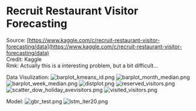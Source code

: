# Recruit Restaurant Visitor Forecasting
Source: [https://www.kaggle.com/c/recruit-restaurant-visitor-forecasting/data](https://www.kaggle.com/c/recruit-restaurant-visitor-forecasting/data) </br>
Credit: Kaggle </br>
Rmk: Actually this is a interesting problem, but a bit difficult...

Data Visulization:
![barplot_kmeans_id.png](https://github.com/p768lwy3/Small_Project_Machine_Learning_for_selfstudy/blob/master/Kaggle/Recruit%20Restaurant%20Visitor%20Forecasting/plot/barplot_kmeans_id.png)
![barplot_month_median.png](https://github.com/p768lwy3/Small_Project_Machine_Learning_for_selfstudy/blob/master/Kaggle/Recruit%20Restaurant%20Visitor%20Forecasting/plot/barplot_month_median.png)
![barplot_week_median.png](https://github.com/p768lwy3/Small_Project_Machine_Learning_for_selfstudy/blob/master/Kaggle/Recruit%20Restaurant%20Visitor%20Forecasting/plot/barplot_week_median.png)
![distplot.png](https://github.com/p768lwy3/Small_Project_Machine_Learning_for_selfstudy/blob/master/Kaggle/Recruit%20Restaurant%20Visitor%20Forecasting/plot/distplot.png)
![reserved_visitors.png](https://github.com/p768lwy3/Small_Project_Machine_Learning_for_selfstudy/blob/master/Kaggle/Recruit%20Restaurant%20Visitor%20Forecasting/plot/reserved_visitors.png)
![scatter_dow_holiday_avevisitors.png](https://github.com/p768lwy3/Small_Project_Machine_Learning_for_selfstudy/blob/master/Kaggle/Recruit%20Restaurant%20Visitor%20Forecasting/plot/scatter_dow_holiday_avevisitors.png)
![visited_visitors.png](https://github.com/p768lwy3/Small_Project_Machine_Learning_for_selfstudy/blob/master/Kaggle/Recruit%20Restaurant%20Visitor%20Forecasting/plot/visited_visitors.png)

Model:
![gbr_test.png](https://github.com/p768lwy3/Small_Project_Machine_Learning_for_selfstudy/blob/master/Kaggle/Recruit%20Restaurant%20Visitor%20Forecasting/gbr_test.png)
![lstm_iter20.png](https://github.com/p768lwy3/Small_Project_Machine_Learning_for_selfstudy/blob/master/Kaggle/Recruit%20Restaurant%20Visitor%20Forecasting/lstm_iter20.png)
